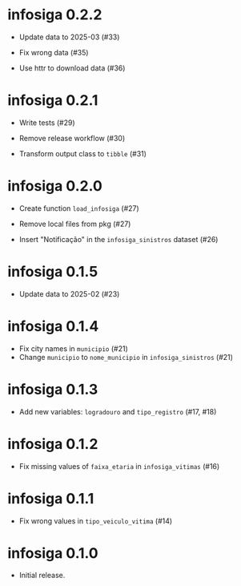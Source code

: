 # infosiga 0.2.2

* Update data to 2025-03 (#33)

* Fix wrong data (#35)

* Use httr to download data (#36)

# infosiga 0.2.1

* Write tests (#29)

* Remove release workflow (#30)

* Transform output class to `tibble` (#31)

# infosiga 0.2.0

* Create function `load_infosiga` (#27)

* Remove local files from pkg (#27)

* Insert "Notificação" in the `infosiga_sinistros` dataset (#26)

# infosiga 0.1.5

* Update data to 2025-02 (#23)

# infosiga 0.1.4

* Fix city names in `municipio` (#21)
* Change `municipio` to `nome_municipio` in `infosiga_sinistros` (#21)

# infosiga 0.1.3

* Add new variables: `logradouro` and `tipo_registro` (#17, #18)

# infosiga 0.1.2

* Fix missing values of `faixa_etaria` in `infosiga_vitimas` (#16)

# infosiga 0.1.1

* Fix wrong values in `tipo_veiculo_vitima` (#14)

# infosiga 0.1.0

* Initial release.

